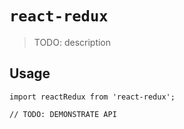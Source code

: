 # `react-redux`

> TODO: description

## Usage

```
import reactRedux from 'react-redux';

// TODO: DEMONSTRATE API
```
